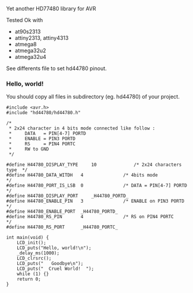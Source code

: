Yet another HD77480 library for AVR

Tested Ok with 
 * at90s2313
 * attiny2313, attiny4313
 * atmega8
 * atmega32u2
 * atmega32u4

See differents file to set hd44780 pinout. 
### Hello, world!

You should copy all files in subdirectory (eg. hd44780) of your project. 
```
#include <avr.h>
#include "hd44780/hd44780.h"

/* 
 * 2x24 character in 4 bits mode connected like follow :
 *     DATA   = PIN[4-7] PORTD
 *     ENABLE = PIN3 PORTD
 *     RS     = PIN4 PORTC
 *     RW to GND
 */

#define H44780_DISPLAY_TYPE 	10              /* 2x24 characters type  */
#define H44780_DATA_WITDH 	4               /* 4bits mode            */
#define H44780_PORT_IS_LSB 	0               /* DATA = PIN[4-7] PORTD */
#define H44780_DISPLAY_PORT 	_H44780_PORTD_
#define H44780_ENABLE_PIN 	3               /* ENABLE on PIN3 PORTD  */
#define H44780_ENABLE_PORT 	_H44780_PORTD_
#define H44780_RS_PIN	 	4               /* RS on PIN4 PORTC      */
#define H44780_RS_PORT	 	_H44780_PORTC_

int main(void) {
	LCD_init();
	LCD_puts("Hello, world!\n");
	_delay_ms(1000);
	LCD_clrsrc();
	LCD_puts("   Goodbye\n");
	LCD_puts("  Cruel World!  ");
	while (1) {}
	return 0;
}
